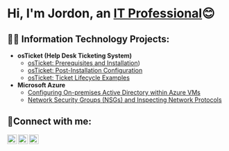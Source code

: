 <h1>Hi, I'm Jordon, an <a href="https://linkedin.com/in/jordonporter">IT Professional</a>😊</h1>

<h2>👨‍💻 Information Technology Projects:</h2>

- <b>osTicket (Help Desk Ticketing System)</b>
  - [osTicket: Prerequisites and Installation](https://github.com/jordonporter/osticket-prereqs)) 
  - [osTicket: Post-Installation Configuration](https://github.com/jordonporter/post-install-config)
  - [osTicket: Ticket Lifecycle Examples](https://github.com/jordonporter/ticket-lifecycle)
- <b>Microsoft Azure</b>
  - [Configuring On-premises Active Directory within Azure VMs](https://github.com/jordonporter/configure-ad)
  - [Network Security Groups (NSGs) and Inspecting Network Protocols](https://github.com/jordonporter/azure-network-protocols)

<h2>🤳Connect with me:</h2>

[<img align="left" alt="Josh | Twitter" width="22px" src="https://cdn.jsdelivr.net/npm/simple-icons@v3/icons/twitter.svg" />][twitter]
[<img align="left" alt="Josh | LinkedIn" width="22px" src="https://cdn.jsdelivr.net/npm/simple-icons@v3/icons/linkedin.svg" />][linkedin]
[<img align="left" alt="Josh | Instagram" width="22px" src="https://cdn.jsdelivr.net/npm/simple-icons@v3/icons/instagram.svg" />][instagram]

[twitter]: https://twitter.com/
[instagram]: https://www.instagram.com/
[linkedin]: https://linkedin.com/in/jordonporter
